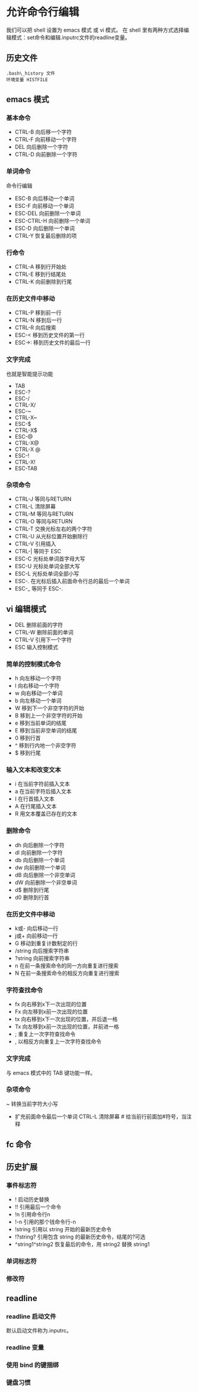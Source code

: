 # 允许命令行编辑

我们可以把 shell 设置为 emacs 模式 或 vi 模式。
在 shell 里有两种方式选择编辑模式：set命令和编辑.inputrc文件的readline变量。

## 历史文件
    .bash\_history 文件
    环境变量 HISTFILE

## emacs 模式

### 基本命令

* CTRL-B 向后移一个字符
* CTRL-F 向前移动一个字符
* DEL 向后删除一个字符
* CTRL-D 向前删除一个字符

### 单词命令

 命令行编辑
* ESC-B 向后移动一个单词
* ESC-F 向前移动一个单词
* ESC-DEL 向前删除一个单词
* ESC-CTRL-H 向前删除一个单词
* ESC-D 向后删除一个单词
* CTRL-Y 恢复最后删除的项

### 行命令

* CTRL-A 移到行开始处
* CTRL-E 移到行结尾处
* CTRL-K 向前删除到行尾

### 在历史文件中移动

* CTRL-P 移到前一行
* CTRL-N 移到后一行
* CTRL-R 向后搜索
* ESC-< 移到历史文件的第一行
* ESC->: 移到历史文件的最后一行

### 文字完成

也就是智能提示功能

* TAB
* ESC-?
* ESC-/
* CTRL-X/
* ESC-~
* CTRL-X~
* ESC-$
* CTRL-X$
* ESC-@
* CTRL-X@
* CTRL-X @
* ESC-!
* CTRL-X!
* ESC-TAB


### 杂项命令

* CTRL-J 等同与RETURN
* CTRL-L 清除屏幕
* CTRL-M 等同与RETURN
* CTRL-O 等同与RETURN
* CTRL-T 交换光标左右的两个字符
* CTRL-U 从光标位置开始删除行
* CTRL-V 引用插入
* CTRL-| 等同于 ESC
* ESC-C 光标处单词首字母大写
* ESC-U 光标处单词全部大写
* ESC-L 光标处单词全部小写
* ESC-. 在光标后插入前面命令行总的最后一个单词
* ESC-\_ 等同于 ESC-.


## vi 编辑模式

* DEL 删除前面的字符
* CTRL-W 删除前面的单词
* CTRL-V 引用下一个字符
* ESC  输入控制模式

### 简单的控制模式命令

* h 向左移动一个字符
* l 向右移动一个字符
* w 向右移动一个单词
* b 向左移动一个单词
* W 移到下一个非空字符的开始
* B 移到上一个非空字符的开始
* e 移到当前单词的结尾
* E 移到当前非空单词的结尾
* 0 移到行首
* ^ 移到行内地一个非空字符
* $ 移到行尾

### 输入文本和改变文本 

* i 在当前字符前插入文本
* a 在当前字符后插入文本
* I 在行首插入文本
* A 在行尾插入文本
* R 用文本覆盖已存在的文本

### 删除命令

* dh 向后删除一个字符
* dl 向前删除一个字符
* db 向后删除一个单词
* dw 向前删除一个单词
* dB 向后删除一个非空单词
* dW 向前删除一个非空单词
* d$ 删除到行尾
* d0 删除到行首

### 在历史文件中移动

* k或- 向后移动一行
* j或+ 向前移动一行
* G 移动到重复计数制定的行
* /string 向后搜索字符串
* ?string 向前搜索字符串
* n 在前一条搜索命令的同一方向重复进行搜索
* N 在前一条搜索命令的相反方向重复进行搜索


### 字符查找命令

* fx 向右移到x下一次出现的位置
* Fx 向左移到x前一次出现的位置
* tx 向右移到x下一次出现的位置，并后退一格
* Tx 向左移到x前一次出现的位置，并前进一格
* ; 重复上一次字符查找命令
* , 以相反方向重复上一次字符查找命令


### 文字完成

与 emacs 模式中的 TAB 键功能一样。

### 杂项命令

~ 转换当前字符大小写
- 扩充前面命令最后一个单词
CTRL-L 清除屏幕
\#  给当前行前面加#符号，当注释


## fc 命令

## 历史扩展

### 事件标志符

* ! 启动历史替换
* !! 引用最后一个命令
* !n 引用命令行n
* !-n 引用的那个钱命令行-n
* !string 引用以 string 开始的最新历史命令
* !?string? 引用包含 string 的最新历史命令，结尾的?可选
* ^string1^string2 恢复最后的命令，用 string2 替换 string1

### 单词标志符

### 修改符

## readline

### readline 启动文件
默认启动文件称为.inputrc。

### readline 变量

### 使用 bind 的键捆绑

### 键盘习惯

